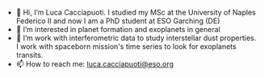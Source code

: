 - 👋 Hi, I’m Luca Cacciapuoti. I studied my MSc at the University of Naples Federico II and now I am a PhD student at ESO Garching (DE)
- 👀 I’m interested in planet formation and exoplanets in general
- 🌱 I’m work with interferometric data to study interstellar dust properties. I work with spaceborn mission's time series to look for exoplanets transits.
- 📫 How to reach me: luca.cacciapuoti@eso.org
